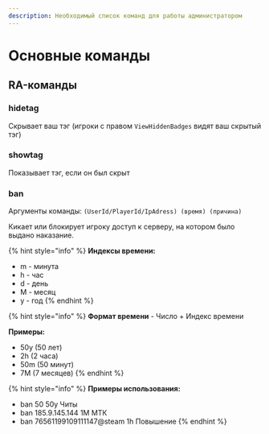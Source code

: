 ```yaml
---
description: Необходимый список команд для работы администратором
---
```


# Основные команды

## RA-команды

### hidetag

Скрывает ваш тэг (игроки с правом `ViewHiddenBadges` видят ваш скрытый тэг)

### showtag

Показывает тэг, если он был скрыт

### ban

Аргументы команды: `(UserId/PlayerId/IpAdress) (время) (причина)`

Кикает или блокирует игроку доступ к серверу, на котором было выдано наказание.

{% hint style="info" %}
**Индексы времени:**

* m - минута
* h - час
* d - день
* M - месяц
* y - год
{% endhint %}

{% hint style="info" %}
**Формат времени** - Число + Индекс времени

**Примеры:**&#x20;

* 50y (50 лет)
* 2h (2 часа)
* 50m (50 минут)
* 7M (7 месяцев)
{% endhint %}

{% hint style="info" %}
**Примеры использования:**

* ban 50 50y Читы
* ban 185.9.145.144 1M МТК
* ban 76561199109111147@steam 1h Повышение
{% endhint %}
